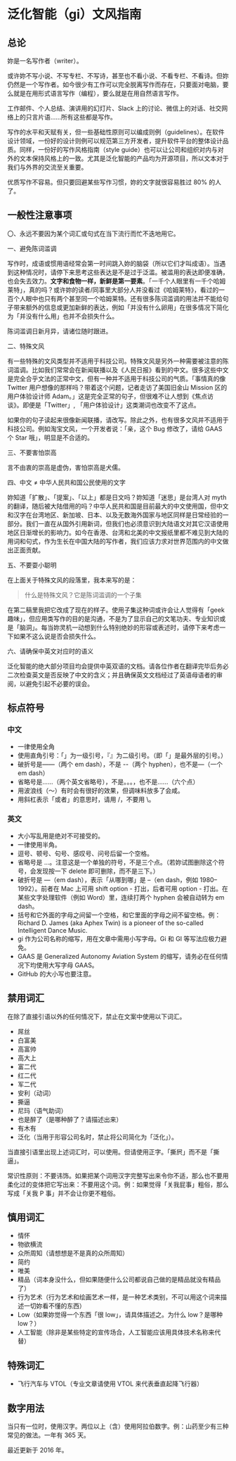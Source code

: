 # 泛化智能（gi）文风指南


## 总论

妳是一名写作者（writer）。

或许妳不写小说、不写专栏、不写诗，甚至也不看小说、不看专栏、不看诗。但妳仍然是一个写作者。如今很少有工作可以完全脱离写作而存在，只要面对电脑，要么就是在用形式语言写作（编程），要么就是在用自然语言写作。

工作邮件、个人总结、演讲用的幻灯片、Slack 上的讨论、微信上的对话、社交网络上的只言片语……所有这些都是写作。

写作的水平和天赋有关，但一些基础性原则可以编成则例（guidelines）。在软件设计领域，一份好的设计则例可以规范第三方开发者，提升软件平台的整体设计品质。同样，一份好的写作风格指南（style guide）也可以让公司和组织对内与对外的文本保持风格上的一致。尤其是泛化智能的产品均为开源项目，所以文本对于我们与外界的交流至关重要。

优质写作不容易。但只要回避某些写作习惯，妳的文字就很容易胜过 80% 的人了。


## 一般性注意事项

〇、永远不要因为某个词汇或句式在当下流行而忙不迭地用它。

一、避免陈词滥调

写作时，成语或惯用语经常会第一时间跳入妳的脑袋（所以它们才叫成语）。当遇到这种情况时，请停下来思考这些表达是不是过于泛滥。被滥用的表达即便准确，也会失去效力。**文字和食物一样，新鲜是第一要素**。「一千个人眼里有一千个哈姆莱特」，真的吗？或许妳的读者/同事里大部分人并没看过《哈姆莱特》，看过的一百个人眼中也只有两个甚至同一个哈姆莱特。还有很多陈词滥调的用法并不能给句子带来额外的信息或更加新鲜的表达，例如「并没有什么卵用」在很多情况下简化为「并没有什么用」也并不会损失什么。

陈词滥调日新月异，请诸位随时跟进。

二、特殊文风

有一些特殊的文风类型并不适用于科技公司。特殊文风是另外一种需要被注意的陈词滥调。比如我们常常会在新闻联播以及《人民日报》看到的中文。很多这些中文是完全合乎文法的正常中文，但有一种并不适用于科技公司的气质。「事情真的像 Twitter 用户想像的那样吗？带着这个问题，记者走访了美国旧金山 Mission 区的用户体验设计师 Adam。」这是完全正常的句子，但很难不让人想到《焦点访谈》。即便是「Twitter」, 「用户体验设计」这类潮词也改变不了这点。

如果你的句子读起来很像新闻联播，请改写。除此之外，也有很多文风并不适用于科技公司。例如淘宝文风，一个开发者说：「亲，这个 Bug 修改了，请给 GAAS 个 Star 哦」，明显是不合适的。

三、不要害怕崇高

言不由衷的崇高是虚伪，害怕崇高是犬儒。

四、中文 ≠ 中华人民共和国公民使用的文字

妳知道「扩散」、「提案」、「以上」都是日文吗？妳知道「迷思」是台湾人对 myth 的翻译，随后被大陆借用的吗？中华人民共和国是目前最大的中文使用国，但中文和汉字在台湾地区、新加坡、日本、以及无数海外国家与地区同样是日常经验的一部分。我们一直在从国外引用新词，但我们也必须意识到大陆语文对其它汉语使用地区日渐增长的影响力。如今在香港、台湾和北美的中文报纸里都不难见到大陆的用词和句式，作为生长在中国大陆的写作者，我们应该力求对世界范围内的中文做出正面贡献。

五、不要耍小聪明

在上面关于特殊文风的段落里，我本来写的是：

> 什么是特殊文风？它是陈词滥调的一个子集

在第二稿里我把它改成了现在的样子。使用子集这种词或许会让人觉得有「geek 趣味」，但应用类写作的目的是沟通，不是为了显示自己的文笔功夫、专业知识或是「脑洞」。每当妳灵机一动想到什么特别绝妙的形容或表述时，请停下来考虑一下如果不这么说是否会损失什么。

六、请确保中英文对应时的语义

泛化智能的绝大部分项目均会提供中英双语的文档。请各位作者在翻译完毕后务必二次检查英文是否反映了中文的含义；并且确保英文文档经过了英语母语者的审阅，以避免引起不必要的误会。


## 标点符号


### 中文
* 一律使用全角
* 使用直角引号：「」为一级引号，『』为二级引号。（即「」是最外层的引号。）
* 破折号是——（两个 em dash），不是 --（两个 hyphen），也不是—（一个 em dash）
* 省略号是……（两个英文省略号），不是。。。，也不是......（六个点）
* 用波浪线（～）有时会有很好的效果，但调味料放多了会咸。
* 用斜杠表示「或者」的意思时，请用 /，不要用 \。


### 英文
* 大小写乱用是绝对不可接受的。
* 一律使用半角。
* 逗号、顿号、句号、感叹号、问号后留一个空格。
* 省略号是 …。注意这是一个单独的符号，不是三个点。（若妳试图删除这个符号，会发现按一下 delete 即可删除，而不是三下。）
* 破折号是 —（em dash），表示「从哪到哪」是 –（en dash，例如 1980–1992）。前者在 Mac 上可用 shift option - 打出，后者可用 option - 打出。在某些文字处理软件（例如 Word）里，连续打两个 hyphen 会被自动转为 em dash。
* 括号和它外面的字母之间留一个空格，和它里面的字母之间不留空格。例：Richard D. James (aka Aphex Twin) is a pioneer of the so-called Intelligent Dance Music.
* gi 作为公司名称的缩写，用在文章中需用小写字母。Gi 和 GI 等写法应极力避免。
* GAAS 是 Generalized Autonomy Aviation System 的缩写，请务必在任何情况下均使用大写字母 GAAS。
* GitHub 的大小写也要注意。



## 禁用词汇

在除了直接引语以外的任何情况下，禁止在文案中使用以下词汇。

* 屌丝
* 白富美
* 高富帅
* 高大上
* 富二代
* 红二代
* 军二代
* 安利（动词）
* 撕逼
* 尼玛（语气助词）
* 也是醉了（是哪种醉了？请描述出来）
* 有木有
* 泛化（当用于形容公司名时，禁止将公司简化为「泛化」）。

当直接引语里出现上述词汇时，可以使用。但请使用正字。「撕屄」而不是「撕逼」。

常识性原则：不要讳饰。如果把某个词用汉字完整写出来令你不适，那么也不要用柔化过的变体把它写出来：不要用这个词。例：如果觉得「关我屁事」粗俗，那么写成「关我 P 事」并不会让你更不粗俗。


## 慎用词汇

* 情怀
* 物欲横流
* 众所周知（请想想是不是真的众所周知）
* 简约
* 唯美
* 精品（词本身没什么，但如果随便什么公司都说自己做的是精品就没有精品了）
* 行为艺术（行为艺术和绘画艺术一样，是一种艺术类别，不可以用这个词来描述一切妳看不懂的东西）
* Low（如果妳觉得一个东西「很 low」，请具体描述之。为什么 low？是哪种 low？）
*  人工智能（除非是某些特定的宣传场合，人工智能应该用具体技术名称来代替）


## 特殊词汇

* 飞行汽车与 VTOL（专业文章请使用 VTOL 来代表垂直起降飞行器）





## 数字用法

当只有一位时，使用汉字。两位以上（含）使用阿拉伯数字。例：山药至少有三种常见的做法。一年有 365 天。

最近更新于 2016 年。



